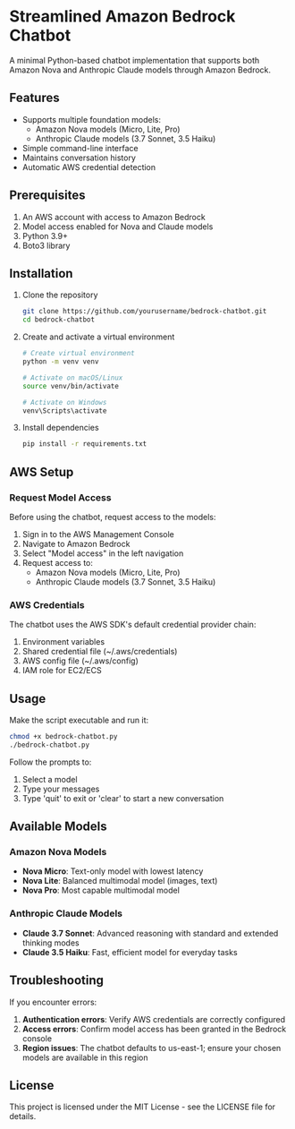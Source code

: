 # Streamlined Amazon Bedrock Chatbot

A minimal Python-based chatbot implementation that supports both Amazon Nova and Anthropic Claude models through Amazon Bedrock.

## Features

- Supports multiple foundation models:
  - Amazon Nova models (Micro, Lite, Pro)
  - Anthropic Claude models (3.7 Sonnet, 3.5 Haiku)
- Simple command-line interface
- Maintains conversation history
- Automatic AWS credential detection

## Prerequisites

1. An AWS account with access to Amazon Bedrock
2. Model access enabled for Nova and Claude models
3. Python 3.9+
4. Boto3 library

## Installation

1. Clone the repository
   ```bash
   git clone https://github.com/yourusername/bedrock-chatbot.git
   cd bedrock-chatbot
   ```

2. Create and activate a virtual environment
   ```bash
   # Create virtual environment
   python -m venv venv
   
   # Activate on macOS/Linux
   source venv/bin/activate
   
   # Activate on Windows
   venv\Scripts\activate
   ```

3. Install dependencies
   ```bash
   pip install -r requirements.txt
   ```

## AWS Setup

### Request Model Access

Before using the chatbot, request access to the models:

1. Sign in to the AWS Management Console
2. Navigate to Amazon Bedrock
3. Select "Model access" in the left navigation
4. Request access to:
   - Amazon Nova models (Micro, Lite, Pro)
   - Anthropic Claude models (3.7 Sonnet, 3.5 Haiku)

### AWS Credentials

The chatbot uses the AWS SDK's default credential provider chain:

1. Environment variables
2. Shared credential file (~/.aws/credentials)
3. AWS config file (~/.aws/config)
4. IAM role for EC2/ECS

## Usage

Make the script executable and run it:

```bash
chmod +x bedrock-chatbot.py
./bedrock-chatbot.py
```

Follow the prompts to:
1. Select a model
2. Type your messages
3. Type 'quit' to exit or 'clear' to start a new conversation

## Available Models

### Amazon Nova Models
- **Nova Micro**: Text-only model with lowest latency
- **Nova Lite**: Balanced multimodal model (images, text)
- **Nova Pro**: Most capable multimodal model

### Anthropic Claude Models
- **Claude 3.7 Sonnet**: Advanced reasoning with standard and extended thinking modes
- **Claude 3.5 Haiku**: Fast, efficient model for everyday tasks

## Troubleshooting

If you encounter errors:

1. **Authentication errors**: Verify AWS credentials are correctly configured
2. **Access errors**: Confirm model access has been granted in the Bedrock console
3. **Region issues**: The chatbot defaults to us-east-1; ensure your chosen models are available in this region

## License

This project is licensed under the MIT License - see the LICENSE file for details.
